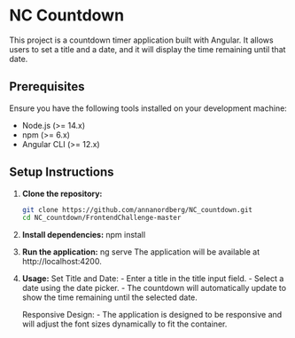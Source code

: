 # NC Countdown

This project is a countdown timer application built with Angular. It allows users to set a title and a date, and it will display the time remaining until that date.

## Prerequisites

Ensure you have the following tools installed on your development machine:

- Node.js (>= 14.x)
- npm (>= 6.x)
- Angular CLI (>= 12.x)

## Setup Instructions

1. **Clone the repository:**

   ```bash
   git clone https://github.com/annanordberg/NC_countdown.git
   cd NC_countdown/FrontendChallenge-master

2. **Install dependencies:**
    npm install

3. **Run the application:**
    ng serve
    The application will be available at 
    http://localhost:4200.

4. **Usage:**
    Set Title and Date:
        - Enter a title in the title input field.
        - Select a date using the date picker.
        - The countdown will automatically update to show the time remaining until the selected date.

    Responsive Design:
        - The application is designed to be responsive and will adjust the font sizes dynamically to fit the container.
